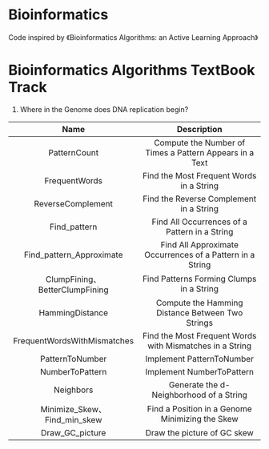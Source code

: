 # Bioinformatics
Code inspired by 《Bioinformatics Algorithms: an Active Learning Approach》

# Bioinformatics Algorithms TextBook Track
1. Where in the Genome does DNA replication begin?

Name | Description |
:-----:|:-----:|
PatternCount | Compute the Number of Times a Pattern Appears in a Text | 
FrequentWords | Find the Most Frequent Words in a String | 
ReverseComplement | Find the Reverse Complement in a String |
Find_pattern | Find All Occurrences of a Pattern in a String |
Find_pattern_Approximate | Find All Approximate Occurrences of a Pattern in a String |
ClumpFining、BetterClumpFining | Find Patterns Forming Clumps in a String |
HammingDistance | Compute the Hamming Distance Between Two Strings |
FrequentWordsWithMismatches | Find the Most Frequent Words with Mismatches in a String |
PatternToNumber | Implement PatternToNumber |
NumberToPattern | Implement NumberToPattern |
Neighbors | Generate the d-Neighborhood of a String |
Minimize_Skew、Find_min_skew | Find a Position in a Genome Minimizing the Skew |
Draw_GC_picture | Draw the picture of GC skew |
